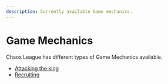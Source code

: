 ```yaml
---
description: Currently available Game mechanics.
---
```


# Game Mechanics

Chaos League has different types of Game Mechanics available.

- [Attacking the king](attacking-the-king.md)
- [Recruiting](recruiting.md)